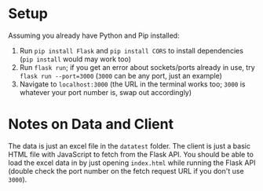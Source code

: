 # Setup
Assuming you already have Python and Pip installed:
1. Run `pip install Flask` and `pip install CORS` to install dependencies (`pip install` would may work too)
2. Run `flask run`; if you get an error about sockets/ports already in use, try `flask run --port=3000` (`3000` can be any port, just an example)
3. Navigate to `localhost:3000` (the URL in the terminal works too; `3000` is whatever your port number is, swap out accordingly)

# Notes on Data and Client
The data is just an excel file in the `datatest` folder.
The client is just a basic HTML file with JavaScript to fetch from the Flask API. You should be able to load the excel data in by just opening `index.html` while running the Flask API (double check the port number on the fetch request URL if you don't use `3000`).